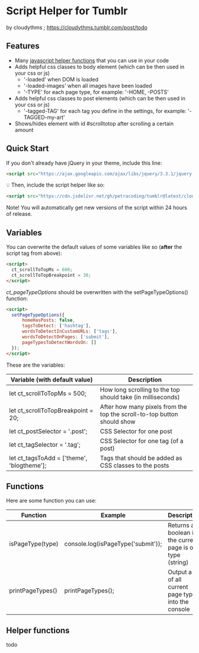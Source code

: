 # Script Helper for Tumblr
by cloudythms ; https://cloudythms.tumblr.com/post/todo

## Features

- Many [javascript helper functions]() that you can use in your code
- Adds helpful css classes to body element (which can be then used in your css or js)
  - '-loaded' when DOM is loaded
  - '-loaded-images' when all images have been loaded
  - '-TYPE' for each page type, for example: '-HOME, -POSTS'
- Adds helpful css classes to post elements (which can be then used in your css or js)
  - '-tagged-TAG' for each tag you define in the settings, for example: '-TAGGED-my-art'
- Shows/hides element with id #scrolltotop after scrolling a certain amount

## Quick Start

If you don't already have jQuery in your theme, include this line:

```html
<script src="https://ajax.googleapis.com/ajax/libs/jquery/3.3.1/jquery.min.js"></script>
```

:bulb: Then, include the script helper like so: 

```html
<script src="https://cdn.jsdelivr.net/gh/petracoding/tumblr@latest/cloudythms/plugins/helper.js"></script>
```

Note! You will automatically get new versions of the script within 24 hours of release.

## Variables

You can overwrite the default values of some variables like so (**after** the script tag from above):

```html
<script>
  ct_scrollToTopMs = 600;
  ct_scrollToTopBreakpoint = 30;
</script>
```

_ct_pageTypeOptions_ should be overwritten with the setPageTypeOptions() function:

```html
<script>
  setPageTypeOptions({
      homeHasPosts: false,
      tagsToDetect: ['hashtag'],
      wordsToDetectInCustomURLs: ['tags'],
      wordsToDetectOnPages: ['submit'],
      pageTypesToDetectWordsOn: []
  });
</script>
```

These are the variables:

Variable (with default value) | Description
----------------------------- | -----------
let ct_scrollToTopMs = 500; | How long scrolling to the top should take (in milliseconds)
let ct_scrollToTopBreakpoint = 20; | After how many pixels from the top the scroll-to-top button should show
let ct_postSelector = '.post'; | CSS Selector for one post
let ct_tagSelector = '.tag'; | CSS Selector for one tag (of a post)
let ct_tagsToAdd = \['theme', 'blogtheme']; | Tags that should be added as CSS classes to the posts

## Functions

Here are some function you can use:

Function | Example | Description
-------- | ------- | -----------
isPageType(type) | console.log(isPageType('submit')); | Returns a boolean if the current page is of a type (string)
printPageTypes() | printPageTypes(); | Output a list of all current page types into the console

## Helper functions

todo
